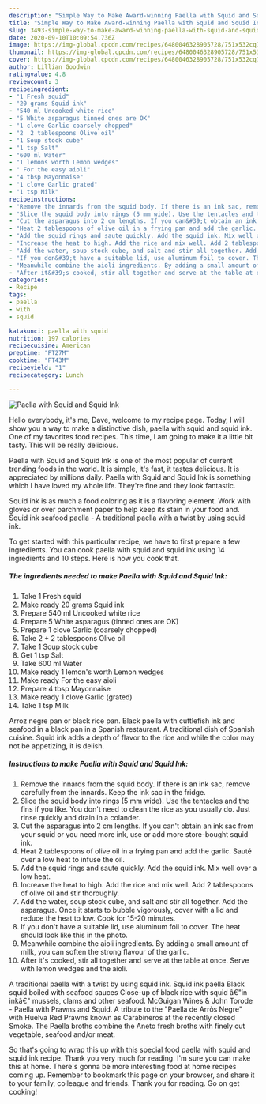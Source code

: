 ```yaml
---
description: "Simple Way to Make Award-winning Paella with Squid and Squid Ink"
title: "Simple Way to Make Award-winning Paella with Squid and Squid Ink"
slug: 3493-simple-way-to-make-award-winning-paella-with-squid-and-squid-ink
date: 2020-09-10T10:09:54.736Z
image: https://img-global.cpcdn.com/recipes/6480046328905728/751x532cq70/paella-with-squid-and-squid-ink-recipe-main-photo.jpg
thumbnail: https://img-global.cpcdn.com/recipes/6480046328905728/751x532cq70/paella-with-squid-and-squid-ink-recipe-main-photo.jpg
cover: https://img-global.cpcdn.com/recipes/6480046328905728/751x532cq70/paella-with-squid-and-squid-ink-recipe-main-photo.jpg
author: Lillian Goodwin
ratingvalue: 4.8
reviewcount: 3
recipeingredient:
- "1 Fresh squid"
- "20 grams Squid ink"
- "540 ml Uncooked white rice"
- "5 White asparagus tinned ones are OK"
- "1 clove Garlic coarsely chopped"
- "2  2 tablespoons Olive oil"
- "1 Soup stock cube"
- "1 tsp Salt"
- "600 ml Water"
- "1 lemons worth Lemon wedges"
- " For the easy aioli"
- "4 tbsp Mayonnaise"
- "1 clove Garlic grated"
- "1 tsp Milk"
recipeinstructions:
- "Remove the innards from the squid body. If there is an ink sac, remove carefully from the innards. Keep the ink sac in the fridge."
- "Slice the squid body into rings (5 mm wide). Use the tentacles and the fins if you like.  You don&#39;t need to clean the rice as you usually do. Just rinse quickly and drain in a colander."
- "Cut the asparagus into 2 cm lengths. If you can&#39;t obtain an ink sac from your squid or you need more ink, use or add more store-bought squid ink."
- "Heat 2 tablespoons of olive oil in a frying pan and add the garlic. Sauté over a low heat to infuse the oil."
- "Add the squid rings and saute quickly. Add the squid ink. Mix well over a low heat."
- "Increase the heat to high. Add the rice and mix well. Add 2 tablespoons of olive oil and stir thoroughly."
- "Add the water, soup stock cube, and salt and stir all together. Add the asparagus. Once it starts to bubble vigorously, cover with a lid and reduce the heat to low. Cook for 15-20 minutes."
- "If you don&#39;t have a suitable lid, use aluminum foil to cover. The heat should look like this in the photo."
- "Meanwhile combine the aioli ingredients. By adding a small amount of milk, you can soften the strong flavour of the garlic."
- "After it&#39;s cooked, stir all together and serve at the table at once. Serve with lemon wedges and the aioli."
categories:
- Recipe
tags:
- paella
- with
- squid

katakunci: paella with squid 
nutrition: 197 calories
recipecuisine: American
preptime: "PT27M"
cooktime: "PT43M"
recipeyield: "1"
recipecategory: Lunch

---
```



![Paella with Squid and Squid Ink](https://img-global.cpcdn.com/recipes/6480046328905728/751x532cq70/paella-with-squid-and-squid-ink-recipe-main-photo.jpg)

Hello everybody, it's me, Dave, welcome to my recipe page. Today, I will show you a way to make a distinctive dish, paella with squid and squid ink. One of my favorites food recipes. This time, I am going to make it a little bit tasty. This will be really delicious.

Paella with Squid and Squid Ink is one of the most popular of current trending foods in the world. It is simple, it's fast, it tastes delicious. It is appreciated by millions daily. Paella with Squid and Squid Ink is something which I have loved my whole life. They're fine and they look fantastic.

Squid ink is as much a food coloring as it is a flavoring element. Work with gloves or over parchment paper to help keep its stain in your food and. Squid ink seafood paella - A traditional paella with a twist by using squid ink.


To get started with this particular recipe, we have to first prepare a few ingredients. You can cook paella with squid and squid ink using 14 ingredients and 10 steps. Here is how you cook that.

<!--inarticleads1-->

##### The ingredients needed to make Paella with Squid and Squid Ink:

1. Take 1 Fresh squid
1. Make ready 20 grams Squid ink
1. Prepare 540 ml Uncooked white rice
1. Prepare 5 White asparagus (tinned ones are OK)
1. Prepare 1 clove Garlic (coarsely chopped)
1. Take 2 + 2 tablespoons Olive oil
1. Take 1 Soup stock cube
1. Get 1 tsp Salt
1. Take 600 ml Water
1. Make ready 1 lemon&#39;s worth Lemon wedges
1. Make ready  For the easy aioli
1. Prepare 4 tbsp Mayonnaise
1. Make ready 1 clove Garlic (grated)
1. Take 1 tsp Milk


Arroz negre pan or black rice pan. Black paella with cuttlefish ink and seafood in a black pan in a Spanish restaurant. A traditional dish of Spanish cuisine. Squid ink adds a depth of flavor to the rice and while the color may not be appetizing, it is delish. 

<!--inarticleads2-->

##### Instructions to make Paella with Squid and Squid Ink:

1. Remove the innards from the squid body. If there is an ink sac, remove carefully from the innards. Keep the ink sac in the fridge.
1. Slice the squid body into rings (5 mm wide). Use the tentacles and the fins if you like.  You don&#39;t need to clean the rice as you usually do. Just rinse quickly and drain in a colander.
1. Cut the asparagus into 2 cm lengths. If you can&#39;t obtain an ink sac from your squid or you need more ink, use or add more store-bought squid ink.
1. Heat 2 tablespoons of olive oil in a frying pan and add the garlic. Sauté over a low heat to infuse the oil.
1. Add the squid rings and saute quickly. Add the squid ink. Mix well over a low heat.
1. Increase the heat to high. Add the rice and mix well. Add 2 tablespoons of olive oil and stir thoroughly.
1. Add the water, soup stock cube, and salt and stir all together. Add the asparagus. Once it starts to bubble vigorously, cover with a lid and reduce the heat to low. Cook for 15-20 minutes.
1. If you don&#39;t have a suitable lid, use aluminum foil to cover. The heat should look like this in the photo.
1. Meanwhile combine the aioli ingredients. By adding a small amount of milk, you can soften the strong flavour of the garlic.
1. After it&#39;s cooked, stir all together and serve at the table at once. Serve with lemon wedges and the aioli.


A traditional paella with a twist by using squid ink. Squid ink paella Black squid boiled with seafood sauces Close-up of black rice with squid â€&#34;in inkâ€&#34; mussels, clams and other seafood. McGuigan Wines &amp; John Torode - Paella with Prawns and Squid. A tribute to the &#34;Paella de Arròs Negre&#34; with Huelva Red Prawns known as Carabineros at the recently closed Smoke. The Paella broths combine the Aneto fresh broths with finely cut vegetable, seafood and/or meat. 

So that's going to wrap this up with this special food paella with squid and squid ink recipe. Thank you very much for reading. I'm sure you can make this at home. There's gonna be more interesting food at home recipes coming up. Remember to bookmark this page on your browser, and share it to your family, colleague and friends. Thank you for reading. Go on get cooking!
